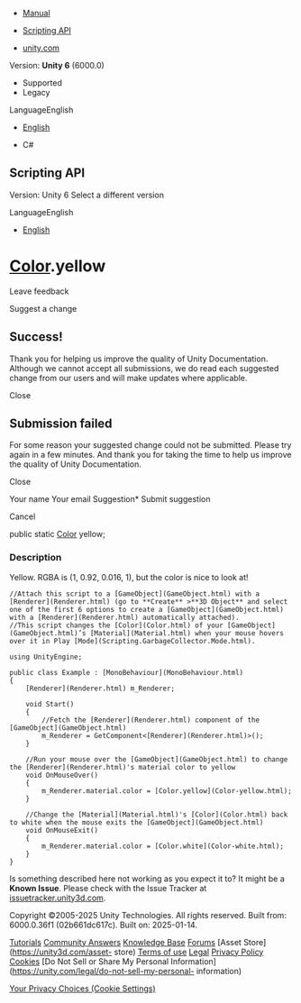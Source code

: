 [ ]()

  * [Manual](../Manual/index.html)
  * [Scripting API](../ScriptReference/index.html)

  * [unity.com](https://unity.com/)

Version: **Unity 6** (6000.0)

  * Supported
  * Legacy

LanguageEnglish

  * [English]()

  * C#

[ ](https://docs.unity3d.com)

## Scripting API

Version: Unity 6 Select a different version

LanguageEnglish

  * [English]()

#  [Color](Color.html).yellow

Leave feedback

Suggest a change

## Success!

Thank you for helping us improve the quality of Unity Documentation. Although
we cannot accept all submissions, we do read each suggested change from our
users and will make updates where applicable.

Close

## Submission failed

For some reason your suggested change could not be submitted. Please <a>try
again</a> in a few minutes. And thank you for taking the time to help us
improve the quality of Unity Documentation.

Close

Your name Your email Suggestion* Submit suggestion

Cancel

[ ]()

public static [Color](Color.html) yellow;

### Description

Yellow. RGBA is (1, 0.92, 0.016, 1), but the color is nice to look at!

    
    
    //Attach this script to a [GameObject](GameObject.html) with a [Renderer](Renderer.html) (go to **Create** >**3D Object** and select one of the first 6 options to create a [GameObject](GameObject.html) with a [Renderer](Renderer.html) automatically attached).
    //This script changes the [Color](Color.html) of your [GameObject](GameObject.html)’s [Material](Material.html) when your mouse hovers over it in Play [Mode](Scripting.GarbageCollector.Mode.html).  
      
    using UnityEngine;  
      
    public class Example : [MonoBehaviour](MonoBehaviour.html)
    {
        [Renderer](Renderer.html) m_Renderer;  
      
        void Start()
        {
            //Fetch the [Renderer](Renderer.html) component of the [GameObject](GameObject.html)
            m_Renderer = GetComponent<[Renderer](Renderer.html)>();
        }  
      
        //Run your mouse over the [GameObject](GameObject.html) to change the [Renderer](Renderer.html)'s material color to yellow
        void OnMouseOver()
        {
            m_Renderer.material.color = [Color.yellow](Color-yellow.html);
        }  
      
        //Change the [Material](Material.html)'s [Color](Color.html) back to white when the mouse exits the [GameObject](GameObject.html)
        void OnMouseExit()
        {
            m_Renderer.material.color = [Color.white](Color-white.html);
        }
    }
    

Is something described here not working as you expect it to? It might be a
**Known Issue**. Please check with the Issue Tracker at
[issuetracker.unity3d.com](https://issuetracker.unity3d.com).

Copyright ©2005-2025 Unity Technologies. All rights reserved. Built from:
6000.0.36f1 (02b661dc617c). Built on: 2025-01-14.

[Tutorials](https://unity3d.com/learn) [Community
Answers](https://answers.unity3d.com) [Knowledge
Base](https://support.unity3d.com/hc/en-us)
[Forums](https://forum.unity3d.com) [Asset Store](https://unity3d.com/asset-
store) [Terms of use](https://docs.unity3d.com/Manual/TermsOfUse.html)
[Legal](https://unity.com/legal) [Privacy
Policy](https://unity.com/legal/privacy-policy)
[Cookies](https://unity.com/legal/cookie-policy) [Do Not Sell or Share My
Personal Information](https://unity.com/legal/do-not-sell-my-personal-
information)

[Your Privacy Choices (Cookie Settings)](javascript:void\(0\);)


